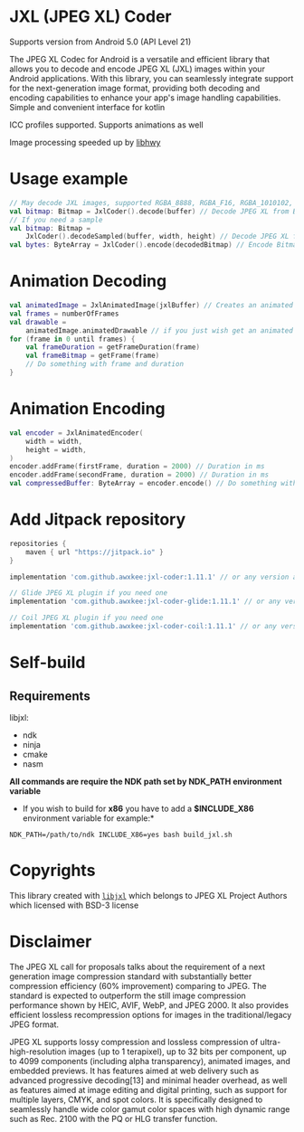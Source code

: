 # JXL (JPEG XL) Coder

Supports version from Android 5.0 (API Level 21)

The JPEG XL Codec for Android is a versatile and efficient library that allows you to decode and
encode JPEG XL (JXL) images within your Android applications. With this library, you can seamlessly
integrate support for the next-generation image format, providing both decoding and encoding
capabilities to enhance your app's image handling capabilities. Simple and convenient interface for kotlin

ICC profiles supported. Supports animations as well

Image processing speeded up by [libhwy](https://github.com/google/highway)

# Usage example

```kotlin
// May decode JXL images, supported RGBA_8888, RGBA_F16, RGBA_1010102, RGB_565, HARDWARE
val bitmap: Bitmap = JxlCoder().decode(buffer) // Decode JPEG XL from ByteArray
// If you need a sample
val bitmap: Bitmap =
    JxlCoder().decodeSampled(buffer, width, height) // Decode JPEG XL from ByteArray with given size
val bytes: ByteArray = JxlCoder().encode(decodedBitmap) // Encode Bitmap to JPEG XL
```

# Animation Decoding

```kotlin
val animatedImage = JxlAnimatedImage(jxlBuffer) // Creates an animated image
val frames = numberOfFrames
val drawable =
    animatedImage.animatedDrawable // if you just wish get an animated drawable NOT OPTIMIZED It will just render all bitmaps into one drawable
for (frame in 0 until frames) {
    val frameDuration = getFrameDuration(frame)
    val frameBitmap = getFrame(frame)
    // Do something with frame and duration
}
```

# Animation Encoding

```kotlin
val encoder = JxlAnimatedEncoder(
    width = width,
    height = width,
)
encoder.addFrame(firstFrame, duration = 2000) // Duration in ms
encoder.addFrame(secondFrame, duration = 2000) // Duration in ms
val compressedBuffer: ByteArray = encoder.encode() // Do something with buffer
```

# Add Jitpack repository

```groovy
repositories {
    maven { url "https://jitpack.io" }
}
```

```groovy
implementation 'com.github.awxkee:jxl-coder:1.11.1' // or any version above picker from release tags

// Glide JPEG XL plugin if you need one
implementation 'com.github.awxkee:jxl-coder-glide:1.11.1' // or any version above picker from release tags

// Coil JPEG XL plugin if you need one
implementation 'com.github.awxkee:jxl-coder-coil:1.11.1' // or any version above picker from release tags
```

# Self-build

## Requirements

libjxl:

- ndk
- ninja
- cmake
- nasm

**All commands are require the NDK path set by NDK_PATH environment variable**

* If you wish to build for **x86** you have to add a **$INCLUDE_X86** environment variable for
  example:*

```shell
NDK_PATH=/path/to/ndk INCLUDE_X86=yes bash build_jxl.sh
```

# Copyrights

This library created with [`libjxl`](https://github.com/libjxl/libjxl/tree/main) which belongs to
JPEG XL Project
Authors which licensed with BSD-3 license

# Disclaimer

The JPEG XL call for proposals talks about the requirement of a next generation image compression
standard with substantially better compression efficiency (60% improvement) comparing to JPEG. The
standard is expected to outperform the still image compression performance shown by HEIC, AVIF,
WebP, and JPEG 2000. It also provides efficient lossless recompression options for images in the
traditional/legacy JPEG format.

JPEG XL supports lossy compression and lossless compression of ultra-high-resolution images (up to 1
terapixel), up to 32 bits per component, up to 4099 components (including alpha transparency),
animated images, and embedded previews. It has features aimed at web delivery such as advanced
progressive decoding[13] and minimal header overhead, as well as features aimed at image editing and
digital printing, such as support for multiple layers, CMYK, and spot colors. It is specifically
designed to seamlessly handle wide color gamut color spaces with high dynamic range such as Rec.
2100 with the PQ or HLG transfer function. 
